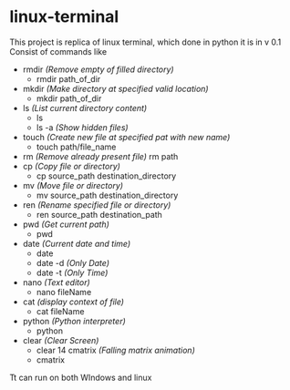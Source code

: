 # linux-terminal
This project is replica of linux terminal, which done in python
it is in v 0.1
Consist of commands like
  * rmdir _(Remove empty of filled directory)_
    * rmdir path_of_dir
  * mkdir _(Make directory at specified valid location)_
    * mkdir path_of_dir
  * ls _(List current directory content)_
    * ls 
    * ls -a _(Show hidden files)_
  * touch _(Create new file at specified pat with new name)_
    * touch path/file_name
  * rm _(Remove already present file)_
    rm path
  * cp _(Copy file or directory)_
    * cp source_path destination_directory
  * mv _(Move file or directory)_
    * mv source_path destination_directory
  * ren _(Rename specified file or directory)_
    * ren source_path destination_path
  * pwd _(Get current path)_
    * pwd
  * date _(Current date and time)_
    * date
    * date -d _(Only Date)_
    * date -t _(Only Time)_
  * nano _(Text editor)_
    * nano fileName
  * cat _(display context of file)_
    * cat fileName
  * python _(Python interpreter)_
    * python
  * clear _(Clear Screen)_
    * clear
  14 cmatrix _(Falling matrix animation)_
    * cmatrix

Tt can run on both WIndows and linux
